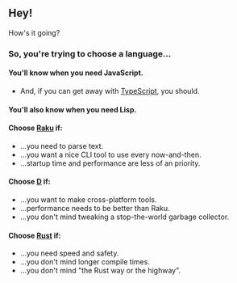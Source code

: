 ## Hey!

How's it going?

### So, you're trying to choose a language...

#### You'll know when you need JavaScript.
* And, if you can get away with [TypeScript](https://www.typescript-lang.org/index.html), you should.

#### You'll also know when you need Lisp.

#### Choose [Raku](https://raku.org) if:
* ...you need to parse text.
* ...you want a nice CLI tool to use every now-and-then.
* ...startup time and performance are less of an priority.

#### Choose [D](https://dlang.org) if:
* ...you want to make cross-platform tools.
* ...performance needs to be better than Raku.
* ...you don't mind tweaking a stop-the-world garbage collector.

#### Choose [Rust](http://rust-lang.org) if:
* ...you need speed and safety.
* ...you don't mind longer compile times.
* ...you don't mind "the Rust way or the highway".
